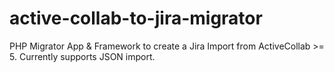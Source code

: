 # active-collab-to-jira-migrator
PHP Migrator App &amp; Framework to create a Jira Import from ActiveCollab >= 5. Currently supports JSON import.
